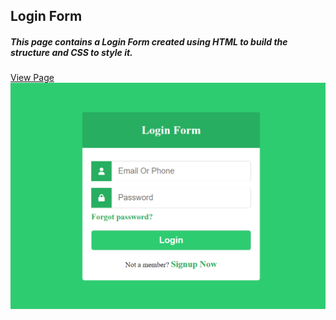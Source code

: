 
<h2>Login Form </h2>
<h5>This page contains a Login Form created using HTML to build the structure and CSS to style it.</h5>
<a href="https://ali-alahdal.github.io/Login_Form/">View Page</a>


<img src="/Login Form.png" />


